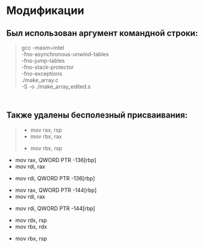 # Модификации
## Был использован аргумент командной строки:
> gcc -masm=intel \
>    -fno-asynchronous-unwind-tables \
>    -fno-jump-tables \
>    -fno-stack-protector \
>    -fno-exceptions \
>    ./make_array.c \
>    -S -o ./make_array_edited.s
## <br> Также удалены бесполезный присваивания:
> - mov	rax, rsp
> - mov	rbx, rax
> + mov	rbx, rsp

- mov	rax, QWORD PTR -136[rbp]
- mov	rdi, rax
+ mov	rdi, QWORD PTR -136[rbp]

- mov	rax, QWORD PTR -144[rbp]
- mov	rdi, rax
+ mov	rdi, QWORD PTR -144[rbp]

- mov	rdx, rsp
- mov	rbx, rdx
+ mov	rbx, rsp
